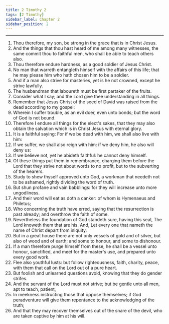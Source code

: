 ```yaml
---
title: 2 Timothy 2
tags: [2 Timothy]
sidebar_label: Chapter 2
sidebar_position: 2
---
```


---
1. Thou therefore, my son, be strong in the grace that is in Christ Jesus.
2. And the things that thou hast heard of me among many witnesses, the same commit thou to faithful men, who shall be able to teach others also.
3. Thou therefore endure hardness, as a good soldier of Jesus Christ.
4. No man that warreth entangleth himself with the affairs of this life; that he may please him who hath chosen him to be a soldier.
5. And if a man also strive for masteries, yet is he not crowned, except he strive lawfully.
6. The husbandman that laboureth must be first partaker of the fruits.
7. Consider what I say; and the Lord give thee understanding in all things.
8. Remember that Jesus Christ of the seed of David was raised from the dead according to my gospel:
9. Wherein I suffer trouble, as an evil doer, even unto bonds; but the word of God is not bound.
10. Therefore I endure all things for the elect's sakes, that they may also obtain the salvation which is in Christ Jesus with eternal glory.
11. It is a faithful saying: For if we be dead with him, we shall also live with him:
12. If we suffer, we shall also reign with him: if we deny him, he also will deny us:
13. If we believe not, yet he abideth faithful: he cannot deny himself.
14. Of these things put them in remembrance, charging them before the Lord that they strive not about words to no profit, but to the subverting of the hearers.
15. Study to shew thyself approved unto God, a workman that needeth not to be ashamed, rightly dividing the word of truth.
16. But shun profane and vain babblings: for they will increase unto more ungodliness.
17. And their word will eat as doth a canker: of whom is Hymenaeus and Philetus;
18. Who concerning the truth have erred, saying that the resurrection is past already; and overthrow the faith of some.
19. Nevertheless the foundation of God standeth sure, having this seal, The Lord knoweth them that are his. And, Let every one that nameth the name of Christ depart from iniquity.
20. But in a great house there are not only vessels of gold and of silver, but also of wood and of earth; and some to honour, and some to dishonour.
21. If a man therefore purge himself from these, he shall be a vessel unto honour, sanctified, and meet for the master's use, and prepared unto every good work.
22. Flee also youthful lusts: but follow righteousness, faith, charity, peace, with them that call on the Lord out of a pure heart.
23. But foolish and unlearned questions avoid, knowing that they do gender strifes.
24. And the servant of the Lord must not strive; but be gentle unto all men, apt to teach, patient,
25. In meekness instructing those that oppose themselves; if God peradventure will give them repentance to the acknowledging of the truth;
26. And that they may recover themselves out of the snare of the devil, who are taken captive by him at his will.